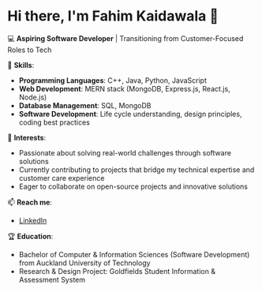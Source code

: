 # Hi there, I'm Fahim Kaidawala 👋

💻 **Aspiring Software Developer** | Transitioning from Customer-Focused Roles to Tech

🔧 **Skills**:
- **Programming Languages**: C++, Java, Python, JavaScript
- **Web Development**: MERN stack (MongoDB, Express.js, React.js, Node.js)
- **Database Management**: SQL, MongoDB
- **Software Development**: Life cycle understanding, design principles, coding best practices

🌟 **Interests**:
- Passionate about solving real-world challenges through software solutions
- Currently contributing to projects that bridge my technical expertise and customer care experience
- Eager to collaborate on open-source projects and innovative solutions

📫 **Reach me**:
- [LinkedIn](www.linkedin.com/in/fahim-kaidawala-76bb801a3)

🏆 **Education**:
- Bachelor of Computer & Information Sciences (Software Development) from Auckland University of Technology
- Research & Design Project: Goldfields Student Information & Assessment System
